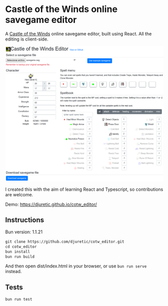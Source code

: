 # Castle of the Winds online savegame editor

A [Castle of the Winds](https://en.wikipedia.org/wiki/Castle_of_the_Winds) online savegame editor, built using React. All the editing is client-side.

<kbd>![Editor screenshot](editor_screenshot.png?raw=true)</kbd>

I created this with the aim of learning React and Typescript, so contributions are welcome.

Demo: https://djuretic.github.io/cotw_editor/

## Instructions

Bun version: 1.1.21

```
git clone https://github.com/djuretic/cotw_editor.git
cd cotw_editor
bun install
bun run build
```

And then open dist/index.html in your browser, or use `bun run serve` instead.

## Tests

```bash
bun run test
```